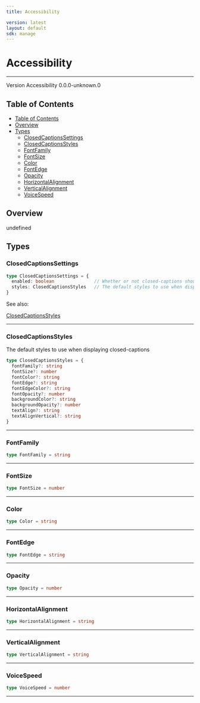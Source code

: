 ```yaml
---
title: Accessibility

version: latest
layout: default
sdk: manage
---
```


# Accessibility
---
Version Accessibility 0.0.0-unknown.0

## Table of Contents
   - [Table of Contents](#table-of-contents)
   - [Overview](#overview)
   - [Types](#types)
     - [ClosedCaptionsSettings](#closedcaptionssettings)
     - [ClosedCaptionsStyles](#closedcaptionsstyles)
     - [FontFamily](#fontfamily)
     - [FontSize](#fontsize)
     - [Color](#color)
     - [FontEdge](#fontedge)
     - [Opacity](#opacity)
     - [HorizontalAlignment](#horizontalalignment)
     - [VerticalAlignment](#verticalalignment)
     - [VoiceSpeed](#voicespeed)


## Overview
 undefined

## Types

### ClosedCaptionsSettings



```typescript
type ClosedCaptionsSettings = {
  enabled: boolean               // Whether or not closed-captions should be enabled by default
  styles: ClosedCaptionsStyles   // The default styles to use when displaying closed-captions
}
```

See also: 

[ClosedCaptionsStyles](#closedcaptionsstyles)

---

### ClosedCaptionsStyles

The default styles to use when displaying closed-captions

```typescript
type ClosedCaptionsStyles = {
  fontFamily?: string
  fontSize?: number
  fontColor?: string
  fontEdge?: string
  fontEdgeColor?: string
  fontOpacity?: number
  backgroundColor?: string
  backgroundOpacity?: number
  textAlign?: string
  textAlignVertical?: string
}
```



---

### FontFamily



```typescript
type FontFamily = string
```



---

### FontSize



```typescript
type FontSize = number
```



---

### Color



```typescript
type Color = string
```



---

### FontEdge



```typescript
type FontEdge = string
```



---

### Opacity



```typescript
type Opacity = number
```



---

### HorizontalAlignment



```typescript
type HorizontalAlignment = string
```



---

### VerticalAlignment



```typescript
type VerticalAlignment = string
```



---

### VoiceSpeed



```typescript
type VoiceSpeed = number
```



---

